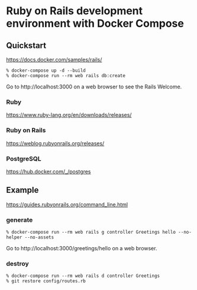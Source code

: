 # Ruby on Rails development environment with Docker Compose

## Quickstart

https://docs.docker.com/samples/rails/

```
% docker-compose up -d --build
% docker-compose run --rm web rails db:create
```

Go to http://localhost:3000 on a web browser to see the Rails Welcome.

### Ruby

https://www.ruby-lang.org/en/downloads/releases/

### Ruby on Rails

https://weblog.rubyonrails.org/releases/

### PostgreSQL

https://hub.docker.com/_/postgres

## Example

https://guides.rubyonrails.org/command_line.html

### generate

```
% docker-compose run --rm web rails g controller Greetings hello --no-helper --no-assets
```

Go to http://localhost:3000/greetings/hello on a web browser.

### destroy

```
% docker-compose run --rm web rails d controller Greetings
% git restore config/routes.rb
```
